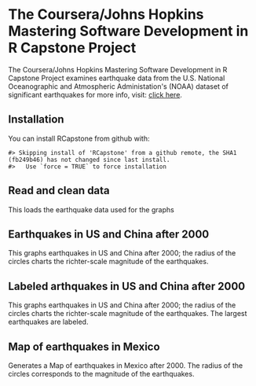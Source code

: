 
<!-- README.md is generated from README.Rmd. Please edit that file -->
The Coursera/Johns Hopkins Mastering Software Development in R Capstone Project
===============================================================================

The Coursera/Johns Hopkins Mastering Software Development in R Capstone Project examines earthquake data from the U.S. National Oceanographic and Atmospheric Administation's (NOAA) dataset of significant earthquakes for more info, visit: [click here](https://www.ngdc.noaa.gov/nndc/struts/form?t=101650&s=1&d=1).

Installation
------------

You can install RCapstone from github with:

    #> Skipping install of 'RCapstone' from a github remote, the SHA1 (fb249b46) has not changed since last install.
    #>   Use `force = TRUE` to force installation

Read and clean data
-------------------

This loads the earthquake data used for the graphs

Earthquakes in US and China after 2000
--------------------------------------

This graphs earthquakes in US and China after 2000; the radius of the circles charts the richter-scale magnitude of the earthquakes.

Labeled arthquakes in US and China after 2000
---------------------------------------------

This graphs earthquakes in US and China after 2000; the radius of the circles charts the richter-scale magnitude of the earthquakes. The largest earthquakes are labeled.

Map of earthquakes in Mexico
----------------------------

Generates a Map of earthquakes in Mexico after 2000. The radius of the circles corresponds to the magnitude of the earthquakes.
